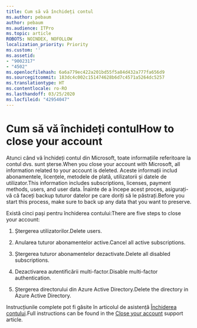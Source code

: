 ```yaml
---
title: Cum să vă închideți contul
ms.author: pebaum
author: pebaum
ms.audience: ITPro
ms.topic: article
ROBOTS: NOINDEX, NOFOLLOW
localization_priority: Priority
ms.custom: ''
ms.assetid:
- "9002317"
- "4502"
ms.openlocfilehash: 6a6a779ec422a201bd55f5a84d432a777fa656d9
ms.sourcegitcommit: 183dc4c002c151474628b6d7c4571a5264dc5257
ms.translationtype: HT
ms.contentlocale: ro-RO
ms.lasthandoff: 03/25/2020
ms.locfileid: "42954047"
---
```

# <a name="how-to-close-your-account"></a><span data-ttu-id="41224-102">Cum să vă închideți contul</span><span class="sxs-lookup"><span data-stu-id="41224-102">How to close your account</span></span>

<span data-ttu-id="41224-103">Atunci când vă închideți contul din Microsoft, toate informațiile referitoare la contul dvs. sunt șterse.</span><span class="sxs-lookup"><span data-stu-id="41224-103">When you close your account with Microsoft, all information related to your account is deleted.</span></span> <span data-ttu-id="41224-104">Aceste informații includ abonamentele, licențele, metodele de plată, utilizatorii și datele de utilizator.</span><span class="sxs-lookup"><span data-stu-id="41224-104">This information includes subscriptions, licenses, payment methods, users, and user data.</span></span> <span data-ttu-id="41224-105">Înainte de a începe acest proces, asigurați-vă că faceți backup tuturor datelor pe care doriți să le păstrați.</span><span class="sxs-lookup"><span data-stu-id="41224-105">Before you start this process, make sure to back up any data that you want to preserve.</span></span>

<span data-ttu-id="41224-106">Există cinci pași pentru închiderea contului:</span><span class="sxs-lookup"><span data-stu-id="41224-106">There are five steps to close your account:</span></span>

1. <span data-ttu-id="41224-107">Ștergerea utilizatorilor.</span><span class="sxs-lookup"><span data-stu-id="41224-107">Delete users.</span></span>

2. <span data-ttu-id="41224-108">Anularea tuturor abonamentelor active.</span><span class="sxs-lookup"><span data-stu-id="41224-108">Cancel all active subscriptions.</span></span>

3. <span data-ttu-id="41224-109">Ștergerea tuturor abonamentelor dezactivate.</span><span class="sxs-lookup"><span data-stu-id="41224-109">Delete all disabled subscriptions.</span></span>

4. <span data-ttu-id="41224-110">Dezactivarea autentificării multi-factor.</span><span class="sxs-lookup"><span data-stu-id="41224-110">Disable multi-factor authentication.</span></span>

5. <span data-ttu-id="41224-111">Ștergerea directorului din Azure Active Directory.</span><span class="sxs-lookup"><span data-stu-id="41224-111">Delete the directory in Azure Active Directory.</span></span>

<span data-ttu-id="41224-112">Instrucțiunile complete pot fi găsite în articolul de asistență [Închiderea contului](https://docs.microsoft.com/microsoft-365/commerce/close-your-account).</span><span class="sxs-lookup"><span data-stu-id="41224-112">Full instructions can be found in the [Close your account](https://docs.microsoft.com/microsoft-365/commerce/close-your-account) support article.</span></span>
